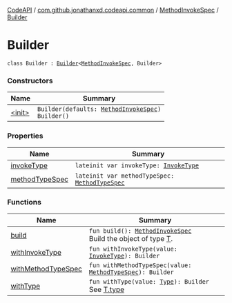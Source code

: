 [CodeAPI](../../../index.md) / [com.github.jonathanxd.codeapi.common](../../index.md) / [MethodInvokeSpec](../index.md) / [Builder](.)

# Builder

`class Builder : `[`Builder`](../../../com.github.jonathanxd.codeapi.base/-typed/-builder/index.md)`<`[`MethodInvokeSpec`](../index.md)`, Builder>`

### Constructors

| Name | Summary |
|---|---|
| [&lt;init&gt;](-init-.md) | `Builder(defaults: `[`MethodInvokeSpec`](../index.md)`)`<br>`Builder()` |

### Properties

| Name | Summary |
|---|---|
| [invokeType](invoke-type.md) | `lateinit var invokeType: `[`InvokeType`](../../../com.github.jonathanxd.codeapi.base/-invoke-type/index.md) |
| [methodTypeSpec](method-type-spec.md) | `lateinit var methodTypeSpec: `[`MethodTypeSpec`](../../-method-type-spec/index.md) |

### Functions

| Name | Summary |
|---|---|
| [build](build.md) | `fun build(): `[`MethodInvokeSpec`](../index.md)<br>Build the object of type [T](#). |
| [withInvokeType](with-invoke-type.md) | `fun withInvokeType(value: `[`InvokeType`](../../../com.github.jonathanxd.codeapi.base/-invoke-type/index.md)`): Builder` |
| [withMethodTypeSpec](with-method-type-spec.md) | `fun withMethodTypeSpec(value: `[`MethodTypeSpec`](../../-method-type-spec/index.md)`): Builder` |
| [withType](with-type.md) | `fun withType(value: `[`Type`](http://docs.oracle.com/javase/6/docs/api/java/lang/reflect/Type.html)`): Builder`<br>See [T.type](#) |
